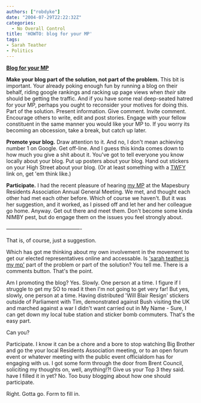 ```yaml
---
authors: ["robdyke"]
date: "2004-07-29T22:22:32Z"
categories:
  - No Overall Control
title: 'HOWTO: blog for your MP'
tags:
- Sarah Teather
- Politics
---
```

**[Blog for your MP](http://www.bloggerheads.com/mps_weblogs.asp)**

**Make your blog part of the solution, not part of the problem.** This bit is important. Your already poking enough fun by running a blog on their behalf, riding google rankings and racking up page views when _their_ site should be getting the traffic. And if you have some real deep-seated hatred for your MP, perhaps you ought to reconsider your motives for doing this. Part of the solution. Present information. Give comment. Invite comment. Encourage others to write, edit and post stories. Engage with your fellow constituent in the same manner you would like your MP to. If you worry its becoming an obcession, take a break, but catch up later.

**Promote your blog.** Draw attention to it. And no, I don't mean achieving number 1 on Google. Get off-line. And I guess this kinda comes down to how much you give a shit about it. You've got to tell everyone you know locally about your blog. Put up posters about your blog. Hand out stickers on your High Street about your blog. (Or at least something with a [TWFY](http://www.theyworkforyou.com/) link on, get 'em think like.)

**Participate.** I had the recent pleasure of hearing [my MP](http://www.libdems.org.uk/index.cfm/page.whois/section.people/wid.579/wgroup.mp) at the Mapesbury Residents Association Annual General Meeting. We met, and thought each other had met each other before. Which of course we haven't. But it was her suggestion, and it worked, as I pissed off and let her and her colleague go home. Anyway. Get out there and meet them. Don't become some kinda NIMBY pest, but do engage them on the issues you feel strongly about.

&#8212;&#8212;&#8212;&#8212;&#8212;&#8212;&#8212;&#8212;&#8212;&#8212;&#8212;&#8212;&#8212;&#8212;-

That is, of course, just a suggestion.

Which has got me thinking about my own involvement in the movement to get our elected representatives online and accessable. Is ['sarah teather is my mp'](http://sarah-teather-mp.blogspot.com/) part of the problem or part of the solution? You tell me. There is a comments button. That's the point.

Am I promoting the blog? Yes. Slowly. One person at a time. I figure if I struggle to get my SO to read it then I'm not going to get very far! But yes, slowly, one person at a time. Having distributed 'Will Blair Resign' stickers outside of Parliament with Tim, demonstrated against Bush visiting the UK and marched against a war I didn't want carried out in My Name - Sure, I can get down my local tube station and sticker bomb commuters. That's the easy part.

Can you?

Participate. I know it can be a chore and a bore to stop watching Big Brother and go the your local Residents Association meeting, or to an open forum event or whatever meeting with the public event officialdom has for engaging with us. I got some form through the door from Brent Council, soliciting my thoughts on, well, anything!?! Give us your Top 3 they said. have I filled it in yet? No. Too busy blogging about how one should participate.

Right. Gotta go. Form to fill in.
